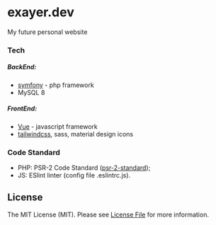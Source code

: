 # exayer.dev

My future personal website

### Tech

##### BackEnd:

*  [symfony] - php framework
*  MySQL 8

##### FrontEnd:

*  [Vue] - javascript framework
*  [tailwindcss], sass, material design icons

### Code Standard 

*  PHP: PSR-2 Code Standard ([psr-2-standard]);
*  JS: ESlint linter (config file .eslintrc.js).

License
----

The MIT License (MIT). Please see [License File](LICENSE.md) for more information.

[EXayer]: <mailto:itwasntluck@gmail.com>
[Symfony]: <https://github.com/symfony/symfony>
[Vue]: <https://github.com/vuejs/vue>
[tailwindcss]: <https://tailwindcss.com/>
[psr-2-standard]: <https://www.php-fig.org/psr/psr-2>